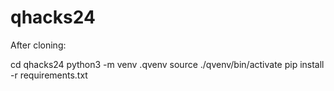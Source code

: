 # qhacks24
After cloning:

cd qhacks24
python3 -m venv .qvenv
source ./qvenv/bin/activate
pip install -r requirements.txt
